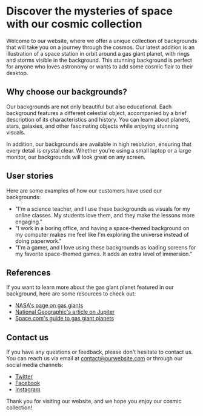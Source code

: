 <!--font:Creepster-->

# Discover the mysteries of space with our cosmic collection

Welcome to our website, where we offer a unique collection of backgrounds that will take you on a journey through the cosmos. Our latest addition is an illustration of a space station in orbit around a gas giant planet, with rings and storms visible in the background. This stunning background is perfect for anyone who loves astronomy or wants to add some cosmic flair to their desktop.

## Why choose our backgrounds?

Our backgrounds are not only beautiful but also educational. Each background features a different celestial object, accompanied by a brief description of its characteristics and history. You can learn about planets, stars, galaxies, and other fascinating objects while enjoying stunning visuals.

In addition, our backgrounds are available in high resolution, ensuring that every detail is crystal clear. Whether you're using a small laptop or a large monitor, our backgrounds will look great on any screen.

## User stories

Here are some examples of how our customers have used our backgrounds:

- "I'm a science teacher, and I use these backgrounds as visuals for my online classes. My students love them, and they make the lessons more engaging."
- "I work in a boring office, and having a space-themed background on my computer makes me feel like I'm exploring the universe instead of doing paperwork."
- "I'm a gamer, and I love using these backgrounds as loading screens for my favorite space-themed games. It adds an extra level of immersion."

## References

If you want to learn more about the gas giant planet featured in our background, here are some resources to check out:

- [NASA's page on gas giants](#)
- [National Geographic's article on Jupiter](#)
- [Space.com's guide to gas giant planets](#)

## Contact us

If you have any questions or feedback, please don't hesitate to contact us. You can reach us via email at [contact@ourwebsite.com](mailto:contact@ourwebsite.com) or through our social media channels:

- [Twitter](#)
- [Facebook](#)
- [Instagram](#)

Thank you for visiting our website, and we hope you enjoy our cosmic collection!

<!--

Write me content for website with wallpaper which alt text is:

"An illustration of a space station in orbit around a gas giant planet, with rings and storms visible in the background."

The name/title of the page should not be 1:1 copy of the alt text but rather a real content of the website which is using this wallpaper.

- Use markdown format 
- Start with heading
- Heading should be short and concise
- The content should look like a real website 
- The website should not be about the wallpaper, wallpaper is just a related background
- Heading should be contain work "wallpaper" or "background"
- Include real sections like references, contact, user stories, etc. use things relevant to the page purpose.
- Feel free to use structure like headings, bullets, numbering, blockquotes, paragraphs, horizontal lines, etc.
- You can use formatting like bold or _italic_
- You can include UTF-8 emojis
- Links should be only #hash anchors (and you can refer to the document itself)
- Do not include images


---


# Explore the wonders of space with our planetary tour wallpaper

Welcome to our website, where we offer a unique collection of wallpapers that will take you on a journey through space. Our latest addition is an illustration of a space station in orbit around a gas giant planet, with rings and storms visible in the background. This stunning wallpaper is perfect for anyone who loves astronomy or wants to add some cosmic flair to their desktop.

## Why choose our wallpapers?

Our wallpapers are not only beautiful but also educational. Each wallpaper features a different celestial object, accompanied by a brief description of its characteristics and history. You can learn about planets, stars, galaxies, and other fascinating objects while enjoying stunning visuals.

In addition, our wallpapers are available in high resolution, ensuring that every detail is crystal clear. Whether you're using a small laptop or a large monitor, our wallpapers will look great on any screen.

## User stories

Here are some examples of how our customers have used our wallpapers:

- "I'm a science teacher, and I use these wallpapers as backgrounds for my online classes. My students love them, and they make the lessons more engaging."
- "I work in a boring office, and having a space-themed wallpaper on my computer makes me feel like I'm exploring the universe instead of doing paperwork."
- "I'm a gamer, and I love using these wallpapers as loading screens for my favorite space-themed games. It adds an extra level of immersion."

## References

If you want to learn more about the gas giant planet featured in our wallpaper, here are some resources to check out:

- [NASA's page on gas giants](#)
- [National Geographic's article on Jupiter](#)
- [Space.com's guide to gas giant planets](#)

## Contact us

If you have any questions or feedback, please don't hesitate to contact us. You can reach us via email at [contact@ourwebsite.com](mailto:contact@ourwebsite.com) or through our social media channels:

- [Twitter](#)
- [Facebook](#)
- [Instagram](#)

Thank you for visiting our website, and we hope you enjoy our planetary tour wallpaper!


---


Heading should not include word "wallpaper". The website should not be about the wallpaper itself, wallpaper is just a related background, rewrite whole content.


---


# Discover the mysteries of space with our cosmic collection

Welcome to our website, where we offer a unique collection of backgrounds that will take you on a journey through the cosmos. Our latest addition is an illustration of a space station in orbit around a gas giant planet, with rings and storms visible in the background. This stunning background is perfect for anyone who loves astronomy or wants to add some cosmic flair to their desktop.

## Why choose our backgrounds?

Our backgrounds are not only beautiful but also educational. Each background features a different celestial object, accompanied by a brief description of its characteristics and history. You can learn about planets, stars, galaxies, and other fascinating objects while enjoying stunning visuals.

In addition, our backgrounds are available in high resolution, ensuring that every detail is crystal clear. Whether you're using a small laptop or a large monitor, our backgrounds will look great on any screen.

## User stories

Here are some examples of how our customers have used our backgrounds:

- "I'm a science teacher, and I use these backgrounds as visuals for my online classes. My students love them, and they make the lessons more engaging."
- "I work in a boring office, and having a space-themed background on my computer makes me feel like I'm exploring the universe instead of doing paperwork."
- "I'm a gamer, and I love using these backgrounds as loading screens for my favorite space-themed games. It adds an extra level of immersion."

## References

If you want to learn more about the gas giant planet featured in our background, here are some resources to check out:

- [NASA's page on gas giants](#)
- [National Geographic's article on Jupiter](#)
- [Space.com's guide to gas giant planets](#)

## Contact us

If you have any questions or feedback, please don't hesitate to contact us. You can reach us via email at [contact@ourwebsite.com](mailto:contact@ourwebsite.com) or through our social media channels:

- [Twitter](#)
- [Facebook](#)
- [Instagram](#)

Thank you for visiting our website, and we hope you enjoy our cosmic collection!

-->
